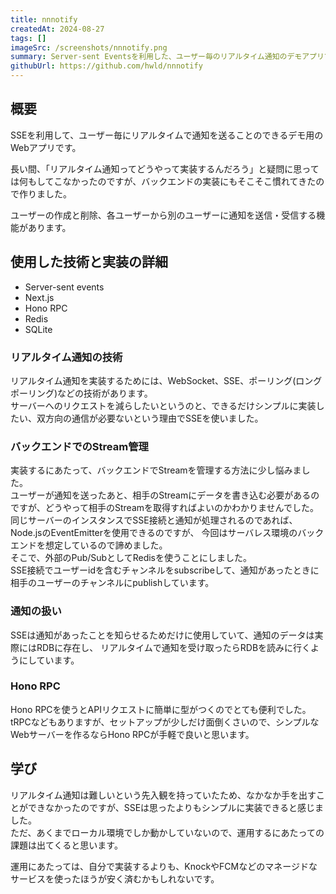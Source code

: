 ```yaml
---
title: nnnotify
createdAt: 2024-08-27
tags: []
imageSrc: /screenshots/nnnotify.png
summary: Server-sent Eventsを利用した、ユーザー毎のリアルタイム通知のデモアプリです。
githubUrl: https://github.com/hwld/nnnotify
---
```


## 概要

SSEを利用して、ユーザー毎にリアルタイムで通知を送ることのできるデモ用のWebアプリです。
  
長い間、「リアルタイム通知ってどうやって実装するんだろう」と疑問に思っては何もしてこなかったのですが、バックエンドの実装にもそこそこ慣れてきたので作りました。

ユーザーの作成と削除、各ユーザーから別のユーザーに通知を送信・受信する機能があります。  

## 使用した技術と実装の詳細

- Server-sent events
- Next.js
- Hono RPC
- Redis
- SQLite

### リアルタイム通知の技術

リアルタイム通知を実装するためには、WebSocket、SSE、ポーリング(ロングポーリング)などの技術があります。  
サーバーへのリクエストを減らしたいというのと、できるだけシンプルに実装したい、双方向の通信が必要ないという理由でSSEを使いました。  

### バックエンドでのStream管理

実装するにあたって、バックエンドでStreamを管理する方法に少し悩みました。  
ユーザーが通知を送ったあと、相手のStreamにデータを書き込む必要があるのですが、どうやって相手のStreamを取得すればよいのかわかりませんでした。  
同じサーバーのインスタンスでSSE接続と通知が処理されるのであれば、Node.jsのEventEmitterを使用できるのですが、
今回はサーバレス環境のバックエンドを想定しているので諦めました。  
そこで、外部のPub/SubとしてRedisを使うことにしました。  
SSE接続でユーザーidを含むチャンネルをsubscribeして、通知があったときに相手のユーザーのチャンネルにpublishしています。

### 通知の扱い

SSEは通知があったことを知らせるためだけに使用していて、通知のデータは実際にはRDBに存在し、
リアルタイムで通知を受け取ったらRDBを読みに行くようにしています。  

### Hono RPC

Hono RPCを使うとAPIリクエストに簡単に型がつくのでとても便利でした。  
tRPCなどもありますが、セットアップが少しだけ面倒くさいので、シンプルなWebサーバーを作るならHono RPCが手軽で良いと思います。  

## 学び

リアルタイム通知は難しいという先入観を持っていたため、なかなか手を出すことができなかったのですが、SSEは思ったよりもシンプルに実装できると感じました。  
ただ、あくまでローカル環境でしか動かしていないので、運用するにあたっての課題は出てくると思います。  

運用にあたっては、自分で実装するよりも、KnockやFCMなどのマネージドなサービスを使ったほうが安く済むかもしれないです。
